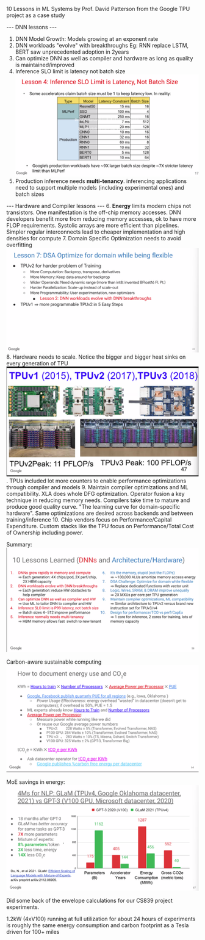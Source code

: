 10 Lessons in ML Systems by Prof. David Patterson from the Google TPU project as a case study

--- DNN lessons ---
1. DNN Model Growth: Models growing at an exponent rate
2. DNN workloads "evolve" with breakthroughs Eg: RNN replace LSTM, BERT saw unprecedented adoption in 2years
3. Can optimize DNN as well as compiler and hardware as long as quality is maintained/improved
4. Inference SLO limit is latency not batch size ![1](images/2022-05-03-16-13-44.png)
5. Production inference needs **multi-tenancy**. inferencing applications need to support multiple models (including experimental ones) and batch sizes

--- Hardware and Compiler lessons ---
6. **Energy** limits modern chips not transistors. One manifestation is the off-chip memory accesses. DNN developers benefit more from reducing memory accesses, ok to have more FLOP requirements. Systolic arrays are more efficient than pipelines. Simpler regular interconnects lead to cheaper implementation and high densities for compute
7. Domain Specific Optimization needs to avoid overfitting ![2](images/2022-05-03-16-19-12.png)
8. Hardware needs to scale. Notice the bigger and bigger heat sinks on every generation of TPU ![3](images/2022-05-03-16-23-56.png). TPUs included lot more counters to enable performance optimizations through compiler and models
9. Maintain compiler optimizations and ML compatibility. XLA does whole DFG optimization. Operator fusion a key technique in reducing memory needs. Compilers take time to mature and produce good quality curve. "The learning curve for domain-specific hardware". Same optimizations are desired across backends and between training/inference
10. Chip vendors focus on Performance/Capital Expenditure. Custom stacks like the TPU focus on Performance/Total Cost of Ownership including power.

Summary: ![1](images/2022-05-03-16-31-13.png)

Carbon-aware sustainable computing
![2](images/2022-05-03-16-37-18.png)

MoE savings in energy:
![1](images/2022-05-03-16-41-23.png)

Did some back of the envelope calculations for our CS839 project experiments.

1.2kW (4xV100) running at full utilization for about 24 hours of experiments is roughly the same energy consumption and carbon footprint as a Tesla driven for 100+ miles


